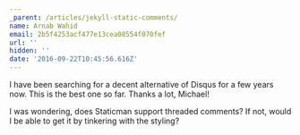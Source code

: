 ```yaml
---
_parent: /articles/jekyll-static-comments/
name: Arnab Wahid
email: 2b5f4253acf477e13cea08554f070fef
url: ''
hidden: ''
date: '2016-09-22T10:45:56.616Z'
---
```


I have been searching for a decent alternative of Disqus for a few years now.
This is the best one so far. Thanks a lot, Michael!

I was wondering, does Staticman support threaded comments? If not, would I be
able to get it by tinkering with the styling?
